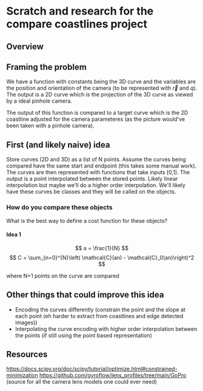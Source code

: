 # Scratch and research for the compare coastlines project



## Overview


## Framing the problem
We have a function with constants being the 3D curve and the variables are the position and orientation of the camera (to be represented with $\vec{r}$ and $q$). The output is a 2D curve which is the projection of the 3D curve as viewed by a ideal pinhole camera. 

The output of this function is compared to a target curve which is the 2D coastline adjusted for the camera parameteres (as the picture would've been taken with a pinhole camera). 

## First (and likely naive) idea

Store curves (2D and 3D) as a list of N points. Assume the curves being compared have the same start and endpoint (this takes some manual work). The curves are then represented with functions that take inputs [0,1]. The output is a point interpolated between the stored points. Likely linear interpolation but maybe we'll do a higher order interpolation. We'll likely have these curves be classes and they will be called on the objects. 

### How do you compare these objects

What is the best way to define a cost function for these objects? 

#### Idea 1

$$
a = \frac{1}{N}
$$
$$
C = \sum_{n=0}^{N}\left( \mathcal{C}(an) - \mathcal{C}_0(an)\right)^2
$$

where N+1 points on the curve are compared


## Other things that could improve this idea
- Encoding the curves differently (constrain the point and the slope at each point (eh harder to extract from coastlines and edge detected images))
- Interpolating the curve encoding with higher order interpolation between the points (if still using the point based representation)


## Resources

https://docs.scipy.org/doc/scipy/tutorial/optimize.html#constrained-minimization
https://github.com/gyroflow/lens_profiles/tree/main/GoPro (source for all the camera lens models one could ever need)